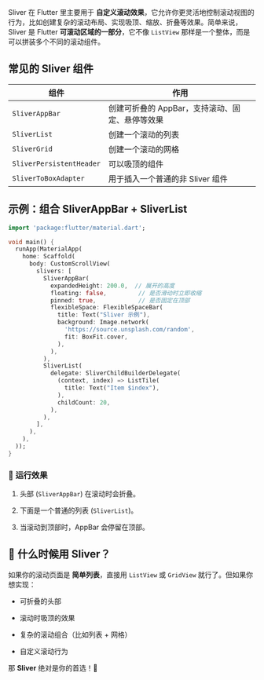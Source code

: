 Sliver 在 Flutter 里主要用于 **自定义滚动效果**，它允许你更灵活地控制滚动视图的行为，比如创建复杂的滚动布局、实现吸顶、缩放、折叠等效果。简单来说，Sliver 是 Flutter **可滚动区域的一部分**，它不像 `ListView` 那样是一个整体，而是可以拼装多个不同的滚动组件。

## **常见的 Sliver 组件**

| 组件                       | 作用                          |
| ------------------------ | --------------------------- |
| `SliverAppBar`           | 创建可折叠的 AppBar，支持滚动、固定、悬停等效果 |
| `SliverList`             | 创建一个滚动的列表                   |
| `SliverGrid`             | 创建一个滚动的网格                   |
| `SliverPersistentHeader` | 可以吸顶的组件                     |
| `SliverToBoxAdapter`     | 用于插入一个普通的非 Sliver 组件        |

## **示例：组合 SliverAppBar + SliverList**

```dart
import 'package:flutter/material.dart';

void main() {
  runApp(MaterialApp(
    home: Scaffold(
      body: CustomScrollView(
        slivers: [
          SliverAppBar(
            expandedHeight: 200.0,  // 展开的高度
            floating: false,         // 是否滑动时立即收缩
            pinned: true,            // 是否固定在顶部
            flexibleSpace: FlexibleSpaceBar(
              title: Text("Sliver 示例"),
              background: Image.network(
                'https://source.unsplash.com/random',
                fit: BoxFit.cover,
              ),
            ),
          ),
          SliverList(
            delegate: SliverChildBuilderDelegate(
              (context, index) => ListTile(
                title: Text("Item $index"),
              ),
              childCount: 20,
            ),
          ),
        ],
      ),
    ),
  ));
}
```

### 🎯 **运行效果**

1. 头部 (`SliverAppBar`) 在滚动时会折叠。

2. 下面是一个普通的列表 (`SliverList`)。

3. 当滚动到顶部时，AppBar 会停留在顶部。

## 🎯 **什么时候用 Sliver？**

如果你的滚动页面是 **简单列表**，直接用 `ListView` 或 `GridView` 就行了。但如果你想实现：

- 可折叠的头部

- 滚动时吸顶的效果

- 复杂的滚动组合（比如列表 + 网格）

- 自定义滚动行为

那 **Sliver** 绝对是你的首选！🎉
